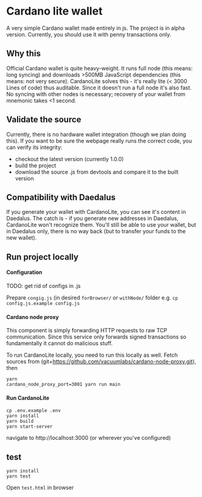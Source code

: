 # Cardano lite wallet

A very simple Cardano wallet made entirely in js. The project is in alpha version. Currently, you
should use it with penny transactions only.

## Why this

Official Cardano wallet is quite heavy-weight. It runs full node (this means: long syncing) and
downloads >500MB JavaScript dependencies (this means: not very secure). CardanoLite solves this -
it's really lite (< 3000 Lines of code) thus auditable. Since it doesn't run a full node it's also
fast. No syncing with other nodes is necessary; recovery of your wallet from mnemonic takes <1
second.

## Validate the source

Currently, there is no hardware wallet integration (though we plan doing this). If you want to be
sure the webpage really runs the correct code, you can verify its integrity:

- checkout the latest version (currently 1.0.0)
- build the project
- download the source .js from devtools and compare it to the built version

## Compatibility with Daedalus

If you generate your wallet with CardanoLite, you can see it's content in Daedalus. The catch is -
if you generate new addresses in Daedalus, CardanoLite won't recognize them. You'll still be able to
use your wallet, but in Daedalus only, there is no way back (but to transfer your funds to the new
wallet).

## Run project locally

#### Configuration
TODO: get rid of configs in .js

Prepare `congig.js` (in desired `forBrowser/` or `withNode/` folder
e.g. `cp config.js.example config.js`

#### Cardano node proxy
This component is simply forwarding HTTP requests to raw TCP communication. Since this service only
forwards signed transactions so fundamentally it cannot do malicious stuff.

To run CardanoLite locally, you need to run this locally as well. Fetch sources from
(git+https://github.com/vacuumlabs/cardano-node-proxy.git), then
```
yarn
cardano_node_proxy_port=3001 yarn run main
```

#### Run CardanoLite

```
cp .env.example .env
yarn install
yarn build
yarn start-server
```
navigate to http://localhost:3000 (or wherever you've configured)

## test

```
yarn install
yarn test
```

Open `test.html` in browser
